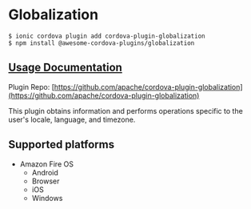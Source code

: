 # Globalization

```text
$ ionic cordova plugin add cordova-plugin-globalization
$ npm install @awesome-cordova-plugins/globalization
```

## [Usage Documentation](https://danielsogl.gitbook.io/awesome-cordova-plugins/plugins/globalization/)

Plugin Repo: [https://github.com/apache/cordova-plugin-globalization](https://github.com/apache/cordova-plugin-globalization)

This plugin obtains information and performs operations specific to the user's locale, language, and timezone.

## Supported platforms

* Amazon Fire OS
  * Android
  * Browser
  * iOS
  * Windows

